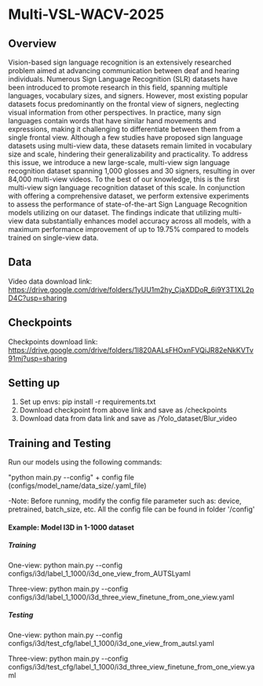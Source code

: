 # Multi-VSL-WACV-2025

## Overview
Vision-based sign language recognition is an extensively
researched problem aimed at advancing communication between deaf and hearing individuals. Numerous Sign Language Recognition (SLR) datasets have been introduced to
promote research in this field, spanning multiple languages,
vocabulary sizes, and signers. However, most existing popular datasets focus predominantly on the frontal view of
signers, neglecting visual information from other perspectives. In practice, many sign languages contain words
that have similar hand movements and expressions, making
it challenging to differentiate between them from a single
frontal view. Although a few studies have proposed sign language datasets using multi-view data, these datasets remain
limited in vocabulary size and scale, hindering their generalizability and practicality. To address this issue, we introduce a new large-scale, multi-view sign language recognition dataset spanning 1,000 glosses and 30 signers, resulting in over 84,000 multi-view videos. To the best of our
knowledge, this is the first multi-view sign language recognition dataset of this scale. In conjunction with offering a
comprehensive dataset, we perform extensive experiments
to assess the performance of state-of-the-art Sign Language
Recognition models utilizing on our dataset. The findings indicate that utilizing multi-view data substantially enhances model accuracy across all models, with a maximum
performance improvement of up to 19.75% compared to
models trained on single-view data.

## Data
Video data download link: https://drive.google.com/drive/folders/1yUU1m2hy_CjaXDDoR_6i9Y3T1XL2pD4C?usp=sharing

## Checkpoints
Checkpoints download link: https://drive.google.com/drive/folders/1l820AALsFHOxnFVQiJR82eNkKVTv91mj?usp=sharing

## Setting up
1. Set up envs: pip install -r requirements.txt
2. Download checkpoint from above link and save as /checkpoints
3. Download data from data link and save as /Yolo_dataset/Blur_video
   
## Training and Testing
Run our models using the following commands:

"python main.py --config" + config file (configs/model_name/data_size/.yaml_file)

-Note: Before running, modify the config file parameter such as: device, pretrained, batch_size, etc. All the config file can be found in folder '/config'

#### Example: Model I3D in 1-1000 dataset
##### Training
One-view: python main.py --config configs/i3d/label_1_1000/i3d_one_view_from_AUTSLyaml

Three-view: python main.py --config configs/i3d/label_1_1000/i3d_three_view_finetune_from_one_view.yaml

##### Testing 
One-view: python main.py --config configs/i3d/test_cfg/label_1_1000/i3d_one_view_from_autsl.yaml

Three-view: python main.py --config configs/i3d/test_cfg/label_1_1000/i3d_three_view_finetune_from_one_view.yaml
